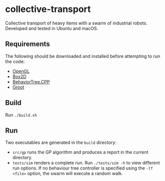 # collective-transport
Collective transport of heavy items with a swarm of industrial robots.   
Developed and tested in Ubuntu and macOS.

## Requirements
The following should be downloaded and installed before attempting to run the code:
- [OpenGL](https://www.opengl.org/)
- [Box2D](https://github.com/erincatto/box2d)
- [BehaviorTree.CPP](https://github.com/BehaviorTree/BehaviorTree.CPP)
- [Groot](https://github.com/BehaviorTree/Groot/tree/master/bt_editor)

## Build
Run `./build.sh`

## Run
Two executables are generated in the `build` directory:
- `src/gp` runs the GP algorithm and produces a report in the current directory.
- `tests/sim` renders a complete run. Run `./tests/sim -h` to view different run options. If no behaviour tree controller is specified using the `-tf <file>` option, the swarm will execute a random walk.
